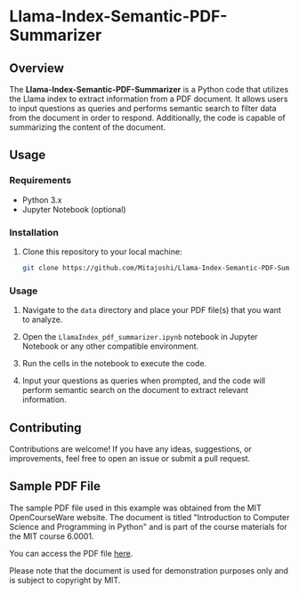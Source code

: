 

# Llama-Index-Semantic-PDF-Summarizer

## Overview

The **Llama-Index-Semantic-PDF-Summarizer** is a Python code that utilizes the Llama index to extract information from a PDF document. It allows users to input questions as queries and performs semantic search to filter data from the document in order to respond. Additionally, the code is capable of summarizing the content of the document.

## Usage

### Requirements

- Python 3.x
- Jupyter Notebook (optional)

### Installation

1. Clone this repository to your local machine:

   ```bash
   git clone https://github.com/Mitajoshi/Llama-Index-Semantic-PDF-Summarizer.git
   ```

### Usage

1. Navigate to the `data` directory and place your PDF file(s) that you want to analyze.

2. Open the `LlamaIndex_pdf_summarizer.ipynb` notebook in Jupyter Notebook or any other compatible environment.

3. Run the cells in the notebook to execute the code.

4. Input your questions as queries when prompted, and the code will perform semantic search on the document to extract relevant information.

## Contributing

Contributions are welcome! If you have any ideas, suggestions, or improvements, feel free to open an issue or submit a pull request.

## Sample PDF File

The sample PDF file used in this example was obtained from the MIT OpenCourseWare website. The document is titled "Introduction to Computer Science and Programming in Python" and is part of the course materials for the MIT course 6.0001. 

You can access the PDF file [here](link-to-the-pdf-file).

Please note that the document is used for demonstration purposes only and is subject to copyright by MIT.
